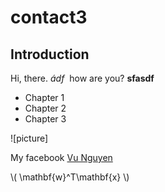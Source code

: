 # contact3

## Introduction
Hi, there. *ádf*  how are you? **sfasdf**

* Chapter 1
* Chapter 2
* Chapter 3

![picture]

My facebook [Vu Nguyen](https://www.facebook.com/quangvu.np)

\\( \mathbf{w}^T\mathbf{x} \\)
